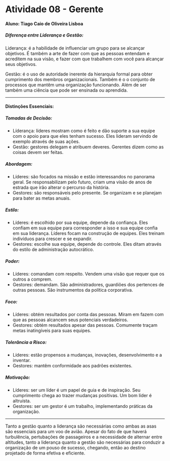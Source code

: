 # Atividade 08 - Gerente
#### Aluno: Tiago Caio de Oliveira Lisboa

##### Diferença entre Liderança e Gestão:

 Liderança: é a habilidade de influenciar um grupo para se alcançar objetivos. É também a arte de fazer com que as pessoas entendam e acreditem na sua visão, e fazer com que trabalhem com você para alcançar seus objetivos.

 Gestão: é o uso de autoridade inerente da hierarquia formal para obter cumprimento dos membros organizacionais. Também é o o conjunto de processos que mantêm uma organização funcionando. Além de ser também uma ciência que pode ser ensinada ou aprendida.

 ---
#### Distinções Essenciais:

 ##### Tomadas de Decisão:
* Líderança: líderes mostram como é feito e dão suporte a sua equipe com o apoio para que eles tenham sucesso. Eles lideram servindo de exemplo através de suas ações.
* Gestão: gestores delegam e atribuem deveres. Gerentes dizem como as coisas devem ser feitas.

 ##### Abordagem:
* Líderes: são focados na missão e estão interessandos no panorama geral. Se responsabilizam pelo futuro, criam uma visão de anos de estrada que irão alterar o percurso da história.
* Gestores: são responsáveis pelo presente. Se organizam e se planejam para bater as metas anuais.

 ##### Estilo:
* Líderes: é escolhido por sua equipe, depende da confiança. Eles confiam em sua equipe para corresponder a isso e sua equipe confia em sua liderança. Líderes focam na construção de equipes. Eles treinam indivíduos para crescer e se expandir.
* Gestores: escolhe sua equipe, depende do controle. Eles ditam através do estilo de administração autocrático.

 ##### Poder: 
* Líderes: comandam com respeito. Vendem uma visão que requer que os outros a comprem.
* Gestores: demandam. São administradores, guardiões dos pertences de outras pessoas. São instrumentos da política corporativa.

 ##### Foco:
* Líderes: obtém resultados por conta das pessoas. Miram em fazem com que as pessoas alcancem seus potenciais verdadeiros.
* Gestores: obtém resultados apesar das pessoas. Comumente traçam metas inatingíveis para suas equipes.

 ##### Tolerância a Risco:
* Líderes: estão propensos a mudanças, inovações, desenvolvimento e a inventar.
* Gestores: mantêm conformidade aos padrões existentes.

 ##### Motivação:
* Líderes: ser um líder é um papel de guia e de inspiração. Seu cumprimento chega ao trazer mudanças positivas. Um bom líder é altruísta.
* Gestores: ser um gestor é um trabalho, implementando práticas da organização.

 ---
Tanto a gestão quanto a liderança são necessárias como ambas as asas são essenciais para um voo de avião. Apesar do fato de que haverá turbulência, pertubações de passageiros e a necessidade de alternar entre altitudes, tanto a liderança quanto a gestão são necessárias para conduzir a organização de um pouso de sucesso, chegando, então ao destino projetado de forma efetiva e eficiente.
